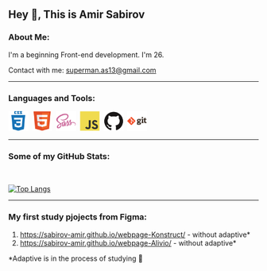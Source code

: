 
## Hey :wave:, This is Amir Sabirov



### About Me:
I'm a beginning Front-end development. I'm 26.    

Contact with me: superman.as13@gmail.com

---

### Languages and Tools:

<div>
  <img src="https://github.com/devicons/devicon/blob/master/icons/css3/css3-plain-wordmark.svg"  title="CSS3" alt="CSS" width="40" height="40"/>&nbsp;
  <img src="https://github.com/devicons/devicon/blob/master/icons/html5/html5-original.svg" title="HTML5" alt="HTML" width="40" height="40"/>&nbsp;
  <img src="https://github.com/devicons/devicon/blob/master/icons/sass/sass-original.svg" title="SASS" alt="SASS" width="40" height="40"/>&nbsp;
  <img src="https://github.com/devicons/devicon/blob/master/icons/javascript/javascript-original.svg" title="JavaScript" alt="JavaScript" width="40" height="40"/>&nbsp;
  <img src="https://github.com/devicons/devicon/blob/master/icons/github/github-original.svg" title="GitHub" alt="GitHub" width="40" height="40"/>&nbsp;
  <img src="https://github.com/devicons/devicon/blob/master/icons/git/git-original-wordmark.svg" title="Git" alt="Git" width="40" height="40"/>
</div>

---

### Some of my GitHub Stats:

<img src="https://komarev.com/ghpvc/?username=Sabirov-Amir&style=flat-square&color=blue" alt=""/>   

[![Top Langs](https://github-readme-stats.vercel.app/api/top-langs/?username=Sabirov-Amir&layout=compact&theme=vision-friendly-dark)](https://github.com/anuraghazra/github-readme-stats)

---

### My first study pjojects from Figma: 
1. https://sabirov-amir.github.io/webpage-Konstruct/ - without adaptive*
2. https://sabirov-amir.github.io/webpage-Alivio/ - without adaptive*

*Adaptive is in the process of studying :stars:
